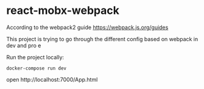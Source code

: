 # react-mobx-webpack

According to the webpack2 guide https://webpack.js.org/guides

This project is trying to go through the different config based on webpack in dev and pro e

Run the project locally:
```
docker-compose run dev 

```

open http://localhost:7000/App.html



